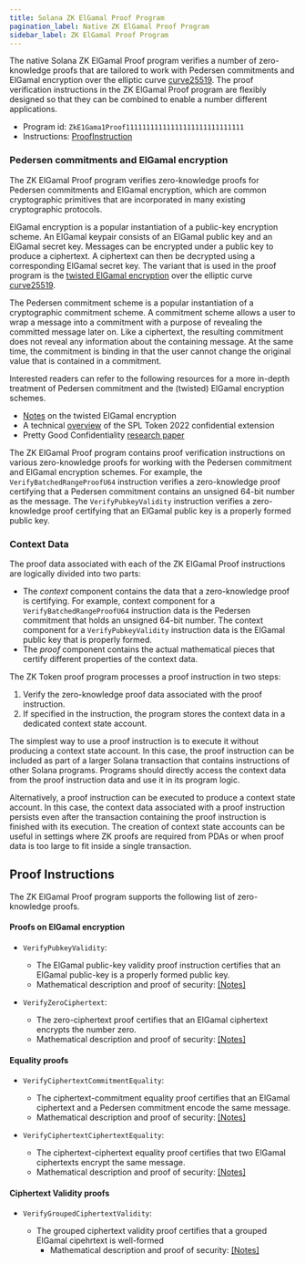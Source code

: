```yaml
---
title: Solana ZK ElGamal Proof Program
pagination_label: Native ZK ElGamal Proof Program
sidebar_label: ZK ElGamal Proof Program
---
```

The native Solana ZK ElGamal Proof program verifies a number of zero-knowledge
proofs that are tailored to work with Pedersen commitments and ElGamal
encryption over the elliptic curve
[curve25519](https://www.rfc-editor.org/rfc/rfc7748#section-4.1). The proof
verification instructions in the ZK ElGamal Proof program are flexibly designed
so that they can be combined to enable a number different applications.

- Program id: `ZkE1Gama1Proof11111111111111111111111111111`
- Instructions:
  [ProofInstruction](https://github.com/anza-xyz/nova/blob/master/zk-sdk/src/zk_elgamal_proof_program/instruction.rs)

### Pedersen commitments and ElGamal encryption

The ZK ElGamal Proof program verifies zero-knowledge proofs for Pedersen
commitments and ElGamal encryption, which are common cryptographic primitives
that are incorporated in many existing cryptographic protocols.

ElGamal encryption is a popular instantiation of a public-key encryption scheme.
An ElGamal keypair consists of an ElGamal public key and an ElGamal secret key.
Messages can be encrypted under a public key to produce a ciphertext. A
ciphertext can then be decrypted using a corresponding ElGamal secret key. The
variant that is used in the proof program is the
[twisted ElGamal encryption](https://eprint.iacr.org/2019/319) over the elliptic
curve [curve25519](https://www.rfc-editor.org/rfc/rfc7748#section-4.1).

The Pedersen commitment scheme is a popular instantiation of a cryptographic
commitment scheme. A commitment scheme allows a user to wrap a message into a
commitment with a purpose of revealing the committed message later on. Like a
ciphertext, the resulting commitment does not reveal any information about the
containing message. At the same time, the commitment is binding in that the user
cannot change the original value that is contained in a commitment.

Interested readers can refer to the following resources for a more in-depth
treatment of Pedersen commitment and the (twisted) ElGamal encryption schemes.

- [Notes](https://github.com/solana-labs/solana/blob/master/docs/src/runtime/zk-docs/twisted_elgamal.pdf)
  on the twisted ElGamal encryption
- A technical
  [overview](https://github.com/solana-labs/solana-program-library/blob/master/token/zk-token-protocol-paper/part1.pdf)
  of the SPL Token 2022 confidential extension
- Pretty Good Confidentiality [research paper](https://eprint.iacr.org/2019/319)

The ZK ElGamal Proof program contains proof verification instructions on various
zero-knowledge proofs for working with the Pedersen commitment and ElGamal
encryption schemes. For example, the `VerifyBatchedRangeProofU64` instruction
verifies a zero-knowledge proof certifying that a Pedersen commitment contains
an unsigned 64-bit number as the message. The `VerifyPubkeyValidity` instruction
verifies a zero-knowledge proof certifying that an ElGamal public key is a
properly formed public key.

### Context Data

The proof data associated with each of the ZK ElGamal Proof instructions are
logically divided into two parts:

- The <em>context</em> component contains the data that a zero-knowledge proof
  is certifying. For example, context component for a
  `VerifyBatchedRangeProofU64` instruction data is the Pedersen commitment that
  holds an unsigned 64-bit number. The context component for a
  `VerifyPubkeyValidity` instruction data is the ElGamal public key that is
  properly formed.
- The <em>proof</em> component contains the actual mathematical pieces that
  certify different properties of the context data.

The ZK Token proof program processes a proof instruction in two steps:

1. Verify the zero-knowledge proof data associated with the proof instruction.
2. If specified in the instruction, the program stores the context data in a
   dedicated context state account.

The simplest way to use a proof instruction is to execute it without producing a
context state account. In this case, the proof instruction can be included as
part of a larger Solana transaction that contains instructions of other Solana
programs. Programs should directly access the context data from the proof
instruction data and use it in its program logic.

Alternatively, a proof instruction can be executed to produce a context state
account. In this case, the context data associated with a proof instruction
persists even after the transaction containing the proof instruction is finished
with its execution. The creation of context state accounts can be useful in
settings where ZK proofs are required from PDAs or when proof data is too large
to fit inside a single transaction.

## Proof Instructions

The ZK ElGamal Proof program supports the following list of zero-knowledge
proofs.

#### Proofs on ElGamal encryption

- `VerifyPubkeyValidity`:

  - The ElGamal public-key validity proof instruction certifies that an ElGamal
    public-key is a properly formed public key.
  - Mathematical description and proof of security:
    [[Notes]](https://github.com/anza-xyz/nova/blob/master/docs/src/runtime/zk-docs/pubkey_proof.pdf)

- `VerifyZeroCiphertext`:

  - The zero-ciphertext proof certifies that an ElGamal ciphertext encrypts the
    number zero.
  - Mathematical description and proof of security:
    [[Notes]](https://github.com/anza-xyz/nova/blob/master/docs/src/runtime/zk-docs/zero_proof.pdf)

#### Equality proofs

- `VerifyCiphertextCommitmentEquality`:

  - The ciphertext-commitment equality proof certifies that an ElGamal
    ciphertext and a Pedersen commitment encode the same message.
  - Mathematical description and proof of security:
    [[Notes]](https://github.com/anza-xyz/nova/blob/master/docs/src/runtime/zk-docs/ciphertext_commitment_equality.pdf)

- `VerifyCiphertextCiphertextEquality`:

  - The ciphertext-ciphertext equality proof certifies that two ElGamal
    ciphertexts encrypt the same message.
  - Mathematical description and proof of security:
    [[Notes]](https://github.com/anza-xyz/nova/blob/master/docs/src/runtime/zk-docs/ciphertext_ciphertext_equality.pdf)

#### Ciphertext Validity proofs

- `VerifyGroupedCiphertextValidity`:

  - The grouped ciphertext validity proof certifies that a grouped ElGamal
    cipehrtext is well-formed
    - Mathematical description and proof of security:
      [[Notes]](https://github.com/anza-xyz/nova/blob/master/docs/src/runtime/zk-docs/ciphertext_validity.pdf)
